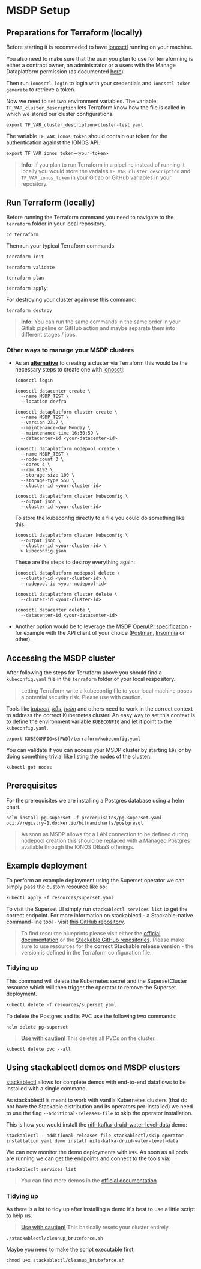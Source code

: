 # MSDP Setup

## Preparations for Terraform (locally)

Before starting it is recommeded to have [ionosctl](https://github.com/ionos-cloud/ionosctl#getting-started) running on your machine.

You also need to make sure that the user you plan to use for terraforming is either a contract owner, an administrator or a users with the Manage Dataplatform permission (as documented [here](https://docs.ionos.com/cloud/managed-services/managed-stackable/how-tos/initial-cluster-setup)).

Then run `ionosctl login` to login with your credentials and `ionosctl token generate` to retrieve a token.

Now we need to set two environment variables. The variable `TF_VAR_cluster_description` lets Terraform know how the file is called in which we stored our cluster configurations. 

```shell
export TF_VAR_cluster_description=cluster-test.yaml
```

The variable `TF_VAR_ionos_token` should contain our token for the authentication against the IONOS API.

```shell
export TF_VAR_ionos_token=<your-token>
```

> **Info:** If you plan to run Terraform in a pipeline instead of running it locally you would store the variales `TF_VAR_cluster_description` and `TF_VAR_ionos_token` in your Gitlab or GitHub variables in your repository.

## Run Terraform (locally)

Before running the Terraform command you need to navigate to the `terraform` folder in your local repository.

```shell
cd terraform
```

Then run your typical Terraform commands:

```shell
terraform init
```

```shell
terraform validate
```

```shell
terraform plan
```

```shell
terraform apply
```

For destroying your cluster again use this command:

```shell
terraform destroy
```

> **Info:** You can run the same commands in the same order in your Gitlab pipeline or GitHub action and maybe separate them into different stages / jobs.

### Other ways to manage your MSDP clusters

- As an <ins>**alternative**</ins> to creating a cluster via Terraform this would be the necessary steps to create one with [ionosctl](https://docs.ionos.com/cli-ionosctl/subcommands/managed-stackable-data-platform):
  ```shell
  ionosctl login
  ```
  ```shell
  ionosctl datacenter create \
    --name MSDP_TEST \
    --location de/fra
  ```
  ```shell
  ionosctl dataplatform cluster create \
    --name MSDP_TEST \
    --version 23.7 \
    --maintenance-day Monday \
    --maintenance-time 16:30:59 \
    --datacenter-id <your-datacenter-id>
  ```
  ```shell
  ionosctl dataplatform nodepool create \
    --name MSDP_TEST \
    --node-count 3 \
    --cores 4 \
    --ram 8192 \
    --storage-size 100 \
    --storage-type SSD \
    --cluster-id <your-cluster-id>
  ```
  ```shell
  ionosctl dataplatform cluster kubeconfig \
    --output json \
    --cluster-id <your-cluster-id>
  ```
  To store the kubeconfig directly to a file you could do something like this:
  ```shell
  ionosctl dataplatform cluster kubeconfig \
    --output json \
    --cluster-id <your-cluster-id> \
    > kubeconfig.json
  ```
  These are the steps to destroy everything again:
  ```shell
  ionosctl dataplatform nodepool delete \
    --cluster-id <your-cluster-id> \
    --nodepool-id <your-nodepool-id>
  ```
  ```shell
  ionosctl dataplatform cluster delete \
    --cluster-id <your-cluster-id>
  ```
  ```shell
  ionosctl datacenter delete \
    --datacenter-id <your-datacenter-id>
  ```
- Another option would be to leverage the MSDP [OpenAPI specification](https://api.ionos.com/docs/dataplatform/v1/) - for example with the API client of your choice ([Postman](https://www.postman.com/), [Insomnia](https://github.com/Kong/insomnia) or other).

## Accessing the MSDP cluster

After following the steps for Terraform above you should find a `kubeconfig.yaml` file in the `terraform` folder of your local respository.

> Letting Terraform write a kubeconfig file to your local machine poses a potential security risk. Please use with caution.

Tools like [*kubectl*](https://kubernetes.io/docs/tasks/tools/), [*k9s*](https://github.com/derailed/k9s), [*helm*](https://helm.sh/) and others need to work in the correct context to address the correct Kubernetes cluster. An easy way to set this context is to define the environment variable `KUBECONFIG` and let it point to the `kubeconfig.yaml`.

```shell
export KUBECONFIG=${PWD}/terraform/kubeconfig.yaml
```

You can validate if you can access your MSDP cluster by starting `k9s` or by doing something trivial like listing the nodes of the cluster:

```shell
kubectl get nodes
```

## Prerequisites

For the prerequisites we are installing a Postgres database using a helm chart.

```shell
helm install pg-superset -f prerequisites/pg-superset.yaml oci://registry-1.docker.io/bitnamicharts/postgresql
```

> As soon as MSDP allows for a LAN connection to be defined during nodepool creation this should be replaced with a Managed Postgres available through the IONOS DBaaS offerings.

## Example deployment

To perform an example deployment using the Superset operator we can simply pass the custom resource like so:

```shell
kubectl apply -f resources/superset.yaml
```

To visit the Superset UI simply run `stackablectl services list` to get the correct endpoint. For more information on stackablectl - a Stackable-native command-line tool - visit [this GitHub repository](https://github.com/stackabletech/stackablectl).

> To find resource blueprints please visit either the [official documentation](https://docs.stackable.tech/home/stable/operators/) or the [Stackable GitHub repositories](https://github.com/stackabletech). Please make sure to use resources for the **correct Stackable release version** - the version is defined in the Terraform configuration file.

### Tidying up

This command will delete the Kubernetes secret and the SupersetCluster resource which will then trigger the operator to remove the Superset deployment.

```shell
kubectl delete -f resources/superset.yaml
```

To delete the Postgres and its PVC use the following two commands:

```shell
helm delete pg-superset
```
> <ins>**Use with caution!**</ins> This deletes all PVCs on the cluster.

```shell
kubectl delete pvc --all
```

## Using stackablectl demos ond MSDP clusters

[stackablectl](https://github.com/stackabletech/stackablectl) allows for complete demos with end-to-end dataflows to be installed with a single command.

As stackablectl is meant to work with vanilla Kubernetes clusters (that do not have the Stackable distribution and its operators per-installed) we need to use the flag `--additional-releases-file` to skip the operator installation.

This is how you would install the [nifi-kafka-druid-water-level-data](https://docs.stackable.tech/home/stable/demos/nifi-kafka-druid-water-level-data) demo:

```shell
stackablectl --additional-releases-file stackablectl/skip-operator-installation.yaml demo install nifi-kafka-druid-water-level-data
```

We can now monitor the demo deployments with `k9s`. As soon as all pods are running we can get the endpoints and connect to the tools via:

```shell
stackableclt services list
```

> You can find more demos in the [official documentation](https://docs.stackable.tech/home/stable/demos/).

### Tidying up

As there is a lot to tidy up after installing a demo it's best to use a little script to help us.

> <ins>**Use with caution!**</ins> This basically resets your cluster entirely.

```shell
./stackablectl/cleanup_bruteforce.sh
```

Maybe you need to make the script executable first:

```shell
chmod u+x stackablectl/cleanup_bruteforce.sh
```